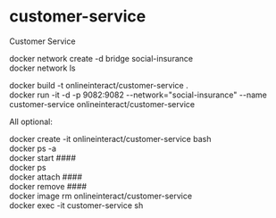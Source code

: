 # customer-service
Customer Service

docker network create -d bridge social-insurance  
docker network ls  

docker build -t onlineinteract/customer-service .  
docker run -it -d -p 9082:9082 --network="social-insurance" --name customer-service onlineinteract/customer-service  

All optional:

docker create -it onlineinteract/customer-service bash  
docker ps -a  
docker start ####  
docker ps  
docker attach ####  
docker remove ####  
docker image rm onlineinteract/customer-service  
docker exec -it customer-service sh  